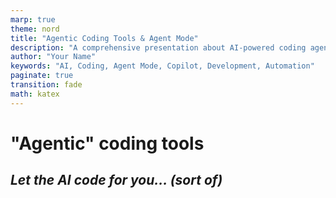 ```yaml
---
marp: true
theme: nord
title: "Agentic Coding Tools & Agent Mode"
description: "A comprehensive presentation about AI-powered coding agents and how they transform development workflows"
author: "Your Name"
keywords: "AI, Coding, Agent Mode, Copilot, Development, Automation"
paginate: true
transition: fade
math: katex
---
```


<!-- _class: lead -->

# **"Agentic" coding tools**

## _Let the AI code for you... (sort of)_
